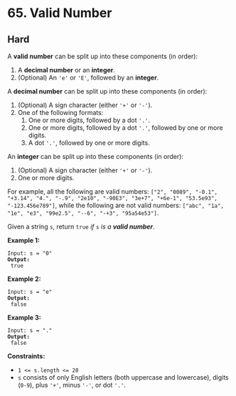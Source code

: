 # 65. Valid Number

## Hard



A **valid number** can be split up into these components (in order):

1. A **decimal number** or an **integer**.
2. (Optional) An `'e'` or `'E'`, followed by an **integer**.

A **decimal number** can be split up into these components (in order):

1. (Optional) A sign character (either `'+'` or `'-'`).
2. One of the following formats:
   1. One or more digits, followed by a dot `'.'`.
   2. One or more digits, followed by a dot `'.'`, followed by one or more digits.
   3. A dot `'.'`, followed by one or more digits.

An **integer** can be split up into these components (in order):

1. (Optional) A sign character (either `'+'` or `'-'`).
2. One or more digits.

For example, all the following are valid numbers: `["2", "0089", "-0.1", "+3.14", "4.", "-.9", "2e10", "-90E3", "3e+7", "+6e-1", "53.5e93", "-123.456e789"]`, while the following are not valid numbers: `["abc", "1a", "1e", "e3", "99e2.5", "--6", "-+3", "95a54e53"]`.

Given a string `s`, return `true` _if_ `s` _is a **valid number**_.

&#x20;

**Example 1:**

<pre><code>Input: s = "0"
<strong>Output:
</strong> true
</code></pre>

**Example 2:**

<pre><code>Input: s = "e"
<strong>Output:
</strong> false
</code></pre>

**Example 3:**

<pre><code>Input: s = "."
<strong>Output:
</strong> false
</code></pre>

&#x20;

**Constraints:**

* `1 <= s.length <= 20`
* `s` consists of only English letters (both uppercase and lowercase), digits (`0-9`), plus `'+'`, minus `'-'`, or dot `'.'`.
